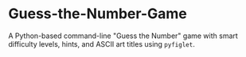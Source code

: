 # Guess-the-Number-Game
 A Python-based command-line "Guess the Number" game with smart difficulty levels, hints, and ASCII art titles using `pyfiglet`.
